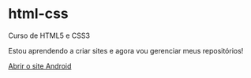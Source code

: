 # html-css
 Curso de HTML5 e CSS3

 Estou aprendendo a criar sites e agora vou gerenciar meus repositórios!

 <a href="https://kauaeng.github.io/html-css/exercicios/android/index.html">Abrir o site Android</a>
